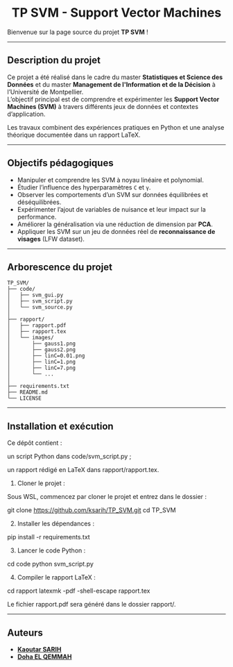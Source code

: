 <h1 style="text-align: center;">TP SVM - Support Vector Machines</h1>

Bienvenue sur la page source du projet **TP SVM** !  

---

##  Description du projet

Ce projet a été réalisé dans le cadre du master **Statistiques et Science des Données** et du master **Management de l'Information et de la Décision** à l’Université de Montpellier.  
L’objectif principal est de comprendre et expérimenter les **Support Vector Machines (SVM)** à travers différents jeux de données et contextes d’application.  

Les travaux combinent des expériences pratiques en Python et une analyse théorique documentée dans un rapport LaTeX.  

---

##  Objectifs pédagogiques

- Manipuler et comprendre les SVM à noyau linéaire et polynomial.  
- Étudier l’influence des hyperparamètres `C` et `γ`.  
- Observer les comportements d’un SVM sur données équilibrées et déséquilibrées.  
- Expérimenter l’ajout de variables de nuisance et leur impact sur la performance.  
- Améliorer la généralisation via une réduction de dimension par **PCA**.  
- Appliquer les SVM sur un jeu de données réel de **reconnaissance de visages** (LFW dataset).  

---

##  Arborescence du projet

```text
TP_SVM/
├── code/                   
│   ├── svm_gui.py       
│   ├── svm_script.py                
│   └── svm_source.py        
│
├── rapport/                
│   ├── rapport.pdf            
│   ├── rapport.tex       
│   └── images/             
│       ├── gauss1.png
│       ├── gauss2.png
│       ├── linC=0.01.png
│       ├── linC=1.png
│       ├── linC=7.png
│       └── ...
│
├── requirements.txt        
├── README.md               
└── LICENSE               
```

---

## Installation et exécution

Ce dépôt contient :

un script Python dans code/svm_script.py ;

un rapport rédigé en LaTeX dans rapport/rapport.tex.

1. Cloner le projet :

Sous WSL, commencez par cloner le projet et entrez dans le dossier :

git clone https://github.com/ksarih/TP_SVM.git
cd TP_SVM

2. Installer les dépendances :

pip install -r requirements.txt

3. Lancer le code Python :

cd code
python svm_script.py

4. Compiler le rapport LaTeX :

cd rapport
latexmk -pdf -shell-escape rapport.tex


Le fichier rapport.pdf sera généré dans le dossier rapport/.

---

## Auteurs

- [**Kaoutar SARIH**](https://github.com/ksarih)  
- [**Doha EL QEMMAH**](https://github.com/elqemmahdoha)